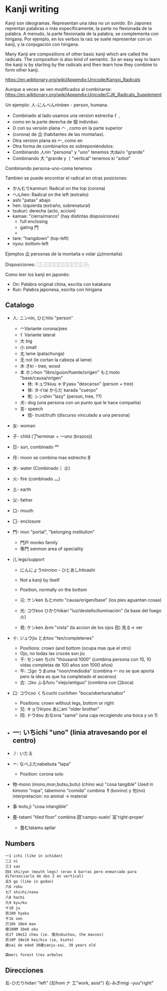 # Kanji writing

Kanji son ideogramas. Representan una idea no un sonido.
En Japones reprentan palabras o más específicamente,
la parte no flexionada de la palabra.
A menudo, la parte flexionada de la palabra,
se complementa con hirigana.
Por ejemplo, en los verbos la raiz se suele representar
con un kanji, y la conjugación con hirigana.

Many Kanji are compositions of other basic kanji which are called the radicals.
The composition is also kind of semantic.
So an easy way to learn the kanji is by starting by the
radicals and then learn how they combine to form other kanji.

https://en.wiktionary.org/wiki/Appendix:Unicode/Kangxi_Radicals

Aunque a veces se ven modificados al combinarse:
https://en.wiktionary.org/wiki/Appendix:Unicode/CJK_Radicals_Supplement

Un ejemplo: 人-にんべんninben - person, humana.
- Combinado al lado usamos una version estrecha ⺅,
- como en la parte derecha de 個 individuo.
- O con su versión plana 𠆢 , como en la parte superior
- (corona) de 仚 (habitantes de las montañas).
- Otra version plana es 𠂉, como en 
- Otra forma de combinarlos es sobreponiéndolos:
- Combinando 人nin "persona" y "uno" tenemos ⼤dai/o "grande"
- Combinando ⼤ "grande y 丨"vertical" tenemos ki "arbol"

Combinando persona-uno-coma tenemos 


Tambien se puede encontrar el radical en otras posiciones:

- かんむりkanmuri: Radical on the top (corona)
- へんhen: Radical on the left (extraño) 
- ashi "patas" abajo
- hen: 	 izquierda (extraño, sobrenatural)
- tsukuri: derecha (acto, accion)
- kamae: "cierra/marco" (hay distintas disposiciones)
	- full enclosing
	- gating 門
	- 
- tare: "hangdown" (top-left)
- nyou: bottom-left

Ejemplos
仚 personas de la montaña o volar ⼭(montaña)

Disposiciones: ⿰⿱⿲⿳⿴⿵⿶⿷⿸⿹⿺⿻


Como leer los kanji en japonés:

- On: Palabra original china, escrita con katakana
- Kun: Palabra japonesa, escrita con hirigana

## Catalogo

- 人: ニンnin, ひとhito "person"
	- 𠆢Variante corona/pies
	- ⺅Variante lateral
	- ⼤ big
	- ⼩ small
	- ⼪ lame (patachunga)
	- ⽆ not (le cortan la cabeza al lame)
	- 木 きki - tree, wood
	- 本 ホンhon "libro/guion/fuente/origen" もとmoto "base/causa/origen"
		- 休: キュウkiuu ゃすyasu "descanso" (person + tree)
		- 体: タイtai  からだ karada "cuerpo"
		- 倯: シンshin "lazy" (person, tree, ??)
	- ⽝- dog (una persona con un punto que le hace compañia)
	- ⾔- speech
		- 信- trust/truth (discurso vinculado a una persona)

- ⼥- woman
- ⼦- child (了terminar + 一uno (brazos))
- ⽇- sun, combinado ⺜
- ⽉- moon se combina mas estrecho ⺝
- ⽔- water (Combinado ⺡⺢)
- ⽕- fire (combinado ⺣)
- ⼟- earth
- ⽗- father
- ⼝- mouth
- ⼞- enclosure
- 門- mon "portal", "belonging institution"
	- 門戸 monko family
	- 専門 senmon area of speciality

- ⼉ legs/support
	- にんにょうninnioo - ひとあしhitoashi
	- Not a kanji by itself
	- Position, normally on the bottom

	- 元: ケンken もとmoto "causa/origen/base" (los pies aguantan cosas)
	- 光: コウkoo ひかりhikari "luz/destello/iluminación" (la base del fuego ⽕)
	- 見: ケンken みmi "vista" (la accion de los ojos ⽬) 見る-> ver

- 十: ジュウjiu とおtoo "ten/completenes"
	- Positions: crown (and bottom (ocupa mas que el otro)
	- Ojo, no todas las cruces son jiu
	- 千: センsen ちchi "thousand 1000" (combina persona con 10, 10 vidas completas de 100 años son 1000 años)
	- 午: ゴgo うまuma "noon/mediodia" (combina 𠂉 no se que aporta pero la idea es que ha completado el ascenso)
	- 古: コko ふるfuru "viejo/antiguo" (combina con ⼝boca)

- ⼝: コウcoo くちcuchi cuchihen "boca/obertura/sabor"
	- Positions: crown without legs, bottom or right
	- 兄: キョウkiyoo あにani "older brother"
	- 同: ドウdou  おなona "same" (una caja recogiendo una boca y un 1)

- 一: いちichi "uno" (linia atravesando por el centro)
	- 

- ⼃: いたる 
- ⼇: なべぶたnabebuta "tapa"
	- Position: corona solo

- 物-mono (mono,mon,butsu,butu) (chino wu) "cosa tangible" Used in kimono "ropa", tabemono "comida"
	combina 牜(bovino) y 勿(no) interpretacion: no animal -> material
- 事-koto,ji "cosa intangible"
- 畳-tatami "tiled floor" combina 田'campo-suelo' 冝'right-proper'
	- 畳むtatamu apilar


## Numbers

```
一1 ichi (like in ichidan)
二2 ni
三3 san
四4 shi/yon (mouth legs) (eran 4 barras pero enmarcado para diferenciarlo de dos 2 en vertical)
五5 go (like in godan)
六6 roku
七7 shichi/nana
八8 hachi
九9 kyu/ku
十10 ju
百100 hyaku
千1k sen
万10k 10e4 man
億100M 10e8 oku
兆1T 10e12 chou (ie. 億兆okuchou, the masses)
京10P 10e16 kei/kio (ie, kioto)
歳sai de edad 30歳sanju-sai, 30 years old

森mori forest tres arboles
```

## Direcciones

左-ひだりhidari "left"  (左from 𠂇	 工"work, asist")
右-みぎmigi -yuu"right" 



